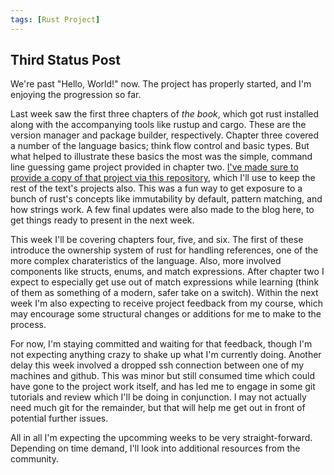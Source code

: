 ```yaml
---
tags: [Rust Project]
---
```

## Third Status Post

We're past "Hello, World!" now. The project has properly started, and I'm enjoying the progression so far. 

Last week saw the first three chapters of *the book*, which got rust installed along with the accompanying tools like rustup and cargo. These are the version manager and package builder, respectively. Chapter three covered a number of the language basics; think flow control and basic types. But what helped to illustrate these basics the most was the simple, command line guessing game project provided in chapter two. [I've made sure to provide a copy of that project via this repository](https://github.com/SDeanEgan/rust-lang.book), which I'll use to keep the rest of the text's projects also. This was a fun way to get exposure to a bunch of rust's concepts like immutability by default, pattern matching, and how strings work. A few final updates were also made to the blog here, to get things ready to present in the next week. 

This week I'll be covering chapters four, five, and six. The first of these introduce the ownership system of rust for handling references, one of the more complex charateristics of the language. Also, more involved components like structs, enums, and match expressions. After chapter two I expect to especially get use out of match expressions while learning (think of them as something of a modern, safer take on a switch). Within the next week I'm also expecting to receive project feedback from my course, which may encourage some structural changes or additions for me to make to the process. 

For now, I'm staying committed and waiting for that feedback, though I'm not expecting anything crazy to shake up what I'm currently doing. Another delay this week involved a dropped ssh connection between one of my machines and github. This was minor but still consumed time which could have gone to the project work itself, and has led me to engage in some git tutorials and review which I'll be doing in conjunction. I may not actually need much git for the remainder, but that will help me get out in front of potential further issues. 

All in all I'm expecting the upcomming weeks to be very straight-forward. Depending on time demand, I'll look into additional resources from the community.
